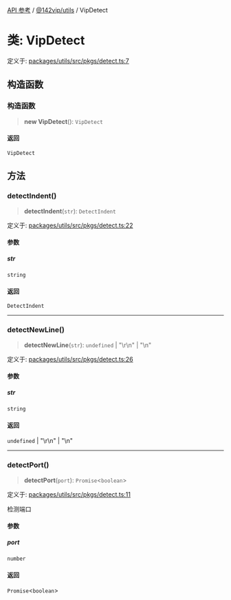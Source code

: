 [API 参考](../../../index.md) / [@142vip/utils](../index.md) / VipDetect

# 类: VipDetect

定义于: [packages/utils/src/pkgs/detect.ts:7](https://github.com/142vip/core-x/blob/724c9f80a9f43d7639fb0f15c0381f9ca258849b/packages/utils/src/pkgs/detect.ts#L7)

## 构造函数

### 构造函数

> **new VipDetect**(): `VipDetect`

#### 返回

`VipDetect`

## 方法

### detectIndent()

> **detectIndent**(`str`): `DetectIndent`

定义于: [packages/utils/src/pkgs/detect.ts:22](https://github.com/142vip/core-x/blob/724c9f80a9f43d7639fb0f15c0381f9ca258849b/packages/utils/src/pkgs/detect.ts#L22)

#### 参数

##### str

`string`

#### 返回

`DetectIndent`

***

### detectNewLine()

> **detectNewLine**(`str`): `undefined` \| "\r\n" \| "\n"

定义于: [packages/utils/src/pkgs/detect.ts:26](https://github.com/142vip/core-x/blob/724c9f80a9f43d7639fb0f15c0381f9ca258849b/packages/utils/src/pkgs/detect.ts#L26)

#### 参数

##### str

`string`

#### 返回

`undefined` \| "\r\n" \| "\n"

***

### detectPort()

> **detectPort**(`port`): `Promise`\<`boolean`\>

定义于: [packages/utils/src/pkgs/detect.ts:11](https://github.com/142vip/core-x/blob/724c9f80a9f43d7639fb0f15c0381f9ca258849b/packages/utils/src/pkgs/detect.ts#L11)

检测端口

#### 参数

##### port

`number`

#### 返回

`Promise`\<`boolean`\>
